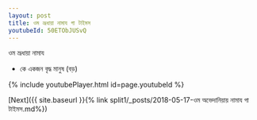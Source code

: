 ```yaml
---
layout: post
title: ওম ভ্রূধায়া নামায গা টাইমস
youtubeId: 50ETObJUSvQ
---
```

 
 
 ওম ভ্রূধায়া নামায  
 
 -  কে একজন বৃদ্ধ মানুষ (বড়) 
 
  
 
  
 
 
 
 
 
 


{% include youtubePlayer.html id=page.youtubeId %}
 
[Next]({{ site.baseurl }}{% link  split1/_posts/2018-05-17-ওম অভেদানিয়ায় নামায গা টাইমস.md%})
 
